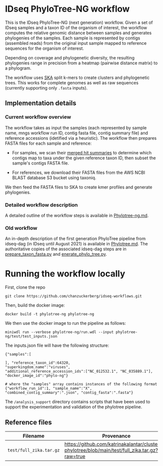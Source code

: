 # IDseq PhyloTree-NG workflow

This is the IDseq PhyloTree-NG (next generation) workflow. Given a set of 
IDseq samples and a taxon ID of the organism of interest, the workflow 
computes the relative genomic distance between samples and generates phylogenies of the samples. Each sample is represented by contigs (assembled 
reads) from the original input sample mapped to reference sequences for the 
organism of interest.

Depending on coverage and phylogenetic diversity, the resulting phylogenies 
range in precision from a heatmap (pairwise distance matrix) to a phylogram.

The workflow uses [SKA](https://github.com/simonrharris/SKA) split k-mers to 
create clusters and phylogenetic trees. This works for complete genomes as 
well as raw sequences (currently supporting only `.fasta` inputs).

## Implementation details

### Current workflow overview
The workflow takes as input the samples (each represented by sample name, mngs workflow run ID, contig fasta file, contig summary file) and reference accessions (idetified via a heuristic). The workflow then prepares FASTA files for each sample and reference:

- For samples, we scan their
  [merged hit summaries](https://github.com/chanzuckerberg/idseq-workflows/blob/main/short-read-mngs/idseq-dag/idseq_dag/util/parsing.py)
  to determine which contigs map to taxa under the given reference taxon ID, then subset the sample's contigs FASTA
  file.

- For references, we download their FASTA files from the AWS NCBI BLAST database S3 bucket using taxoniq.

We then feed the FASTA files to SKA to create kmer profiles and generate phylogenies.

### Detailed workflow description
A detailed outline of the workflow steps is available in [Phylotree-ng.md](Phylotree-ng.md).

### Old workflow
An in-depth description of the first generation PhyloTree pipeline from idseq-dag (in IDseq until August 2021) is available in
[Phylotree.md](Phylotree.md). The authoritative copies of the associated idseq-dag steps are in
[prepare_taxon_fasta.py](../short-read-mngs/idseq-dag/idseq_dag/steps/prepare_taxon_fasta.py) and
[enerate_phylo_tree.py](../short-read-mngs/idseq-dag/idseq_dag/steps/enerate_phylo_tree.py).

# Running the workflow locally

First, clone the repo

```
git clone https://github.com/chanzuckerberg/idseq-workflows.git
```

Then, build the docker image:

```
docker build -t phylotree-ng phylotree-ng
```

We then use the docker image to run the pipeline as follows:

```
miniwdl run --verbose phylotree-ng/run.wdl --input phylotree-ng/test/test_inputs.json
```

The inputs.json file will have the following structure:

```
{"samples":[

], "reference_taxon_id":64320,
"superkingdom_name":"viruses",
"additional_reference_accession_ids":["NC_012532.1", "NC_035889.1"],
"docker_image_id":"phylo-ng"}

# where the "samples" array contains instances of the following format
{"workflow_run_id":1, "sample_name":"X", "combined_contig_summary":".json", "contig_fasta":".fasta"}
```



The `/analysis_support` directory contains scripts that have been used to support the experimentation and validation of
the phylotree pipeline.

## Reference files
Filename                | Provenance
------------------------|------------
`test/full_zika.tar.gz` | https://github.com/katrinakalantar/clustered-phylotree/blob/main/test/full_zika.tar.gz?raw=true
